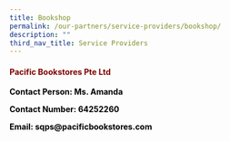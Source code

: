 ```yaml
---
title: Bookshop
permalink: /our-partners/service-providers/bookshop/
description: ""
third_nav_title: Service Providers
---
```

<h4><span style="color: #800000;">Pacific Bookstores Pte Ltd</span></h4>
<p><span style="color: #000000;"><strong>Contact Person: Ms. Amanda</strong></span></p>
<p><span style="color: #000000;"><strong>Contact Number: 64252260</strong></span></p>
<p><span style="color: #000000;"><strong>Email: sqps@pacificbookstores.com</strong></span></p>